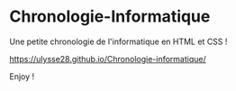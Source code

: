 # Chronologie-Informatique

Une petite chronologie de l'informatique en HTML et CSS !

https://ulysse28.github.io/Chronologie-informatique/

Enjoy !


